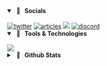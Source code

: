 <details open>
<summary><strong> &nbsp 🍪 &nbsp Socials </strong></summary>
<br>
<div>
<a href="https://twitter.com/phoenicstwt"><img src="https://img.shields.io/badge/Twitter%20-202020?&style=for-the-badge&logo=X&logoColor=white" alt="twitter"></a>
<a href="https://hashnode.com/@The-Phoenics"><img src="https://img.shields.io/badge/Hashnode-e4e4e7?style=for-the-badge&logo=hashnode&logoColor=2563eb" alt="articles" ></a>
<a href="https://the-phoenics.itch.io"><img src="https://img.shields.io/badge/Itch.io-%231DA1F2.svg?&style=for-the-badge&logo=itch.io&logoColor=white&color=fa5c5c"></a>
<a href="https://discordapp.com/users/856245732294000660"><img src="https://img.shields.io/badge/Discord-2c2f33?style=for-the-badge&logo=discord&logoColor=5865F2" alt="discord" ></a>
<!-- <img width="60" height="50" src="https://github.com/The-Phoenics/The-Phoenics/blob/main/img/kitty-chase-pixel.gif" /> -->
</div>
</details>


<details open>
<summary><strong> &nbsp 🔧 &nbsp Tools & Technologies </strong></summary>  
<br>
<div>
<img src="https://skillicons.dev/icons?i=cpp,python,ts,nextjs,expressjs,tailwind,prisma,postgres,mongodb,git,docker">
</div>
</details>


<details>
<summary><strong> &nbsp 👾 &nbsp Github Stats </strong></summary>  
<br>

<div>
      <img src="https://github-readme-stats.vercel.app/api?username=The-Phoenics&show_icons=true&theme=dark#gh-dark-mode-only" width="390">
      <a href="https://git.io/streak-stats"><img src="https://streak-stats.demolab.com?user=The-Phoenics&theme=dark" width="410" alt="" /></a>
</div>

<br>


<div>
    <img src="https://github-readme-activity-graph.vercel.app/graph?username=The-Phoenics&theme=react-dark" width="800">
</div>

<br>

